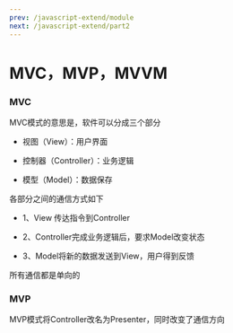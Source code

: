 ```yaml
---
prev: /javascript-extend/module
next: /javascript-extend/part2
---
```


# MVC，MVP，MVVM

### MVC

MVC模式的意思是，软件可以分成三个部分


- 视图（View）：用户界面

- 控制器（Controller）：业务逻辑

- 模型（Model）：数据保存


各部分之间的通信方式如下


- 1、View 传达指令到Controller

- 2、Controller完成业务逻辑后，要求Model改变状态

- 3、Model将新的数据发送到View，用户得到反馈

所有通信都是单向的

### MVP

MVP模式将Controller改名为Presenter，同时改变了通信方向